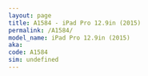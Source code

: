 ```yaml
---
layout: page
title: A1584 - iPad Pro 12.9in (2015)
permalink: /A1584/
model_name: iPad Pro 12.9in (2015)
aka: 
code: A1584
sim: undefined
---
```

